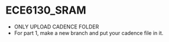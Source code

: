 # ECE6130_SRAM

* ONLY UPLOAD CADENCE FOLDER
* For part 1, make a new branch and put your cadence file in it.

